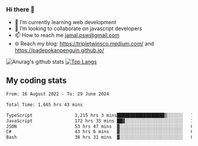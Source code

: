 ### Hi there 👋

<!--
**padepokanpenguin/padepokanpenguin** is a ✨ _special_ ✨ repository because its `README.md` (this file) appears on your GitHub profile.
-->

- 🌱 I’m currently learning  web development
- 👯 I’m looking to collaborate on javascript developers
- 📫 How to reach me jamal.psw@gmail.com
- 🌐 Reach my blog:
   https://tripletwinsco.medium.com/ and
   https://padepokanpenguin.github.io/

![Anurag's github stats](https://github-readme-stats.vercel.app/api?username=padepokanpenguin&count_private=true&disable_animations=false&show_icons=true&theme=default)
[![Top Langs](https://github-readme-stats.vercel.app/api/top-langs/?username=padepokanpenguin&theme=default&layout=compact)](https://github.com/padepokanpenguin)

## My coding stats

<!--START_SECTION:waka-->

```txt
From: 16 August 2022 - To: 29 June 2024

Total Time: 1,665 hrs 43 mins

TypeScript                1,215 hrs 3 mins██████████████████▒░░░░░░   72.94 %
JavaScript                172 hrs 35 mins ██▓░░░░░░░░░░░░░░░░░░░░░░   10.36 %
JSON                      53 hrs 47 mins  ▓░░░░░░░░░░░░░░░░░░░░░░░░   03.23 %
C#                        43 hrs 6 mins   ▓░░░░░░░░░░░░░░░░░░░░░░░░   02.59 %
Bash                      38 hrs 31 mins  ▓░░░░░░░░░░░░░░░░░░░░░░░░   02.31 %
```

<!--END_SECTION:waka-->


